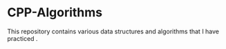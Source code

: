 # CPP-Algorithms
This repository contains various data structures and algorithms that I have practiced . 
